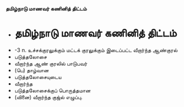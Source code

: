 **தமிழ்நாடு மாணவர் கணினித் திட்டம்**
- # தமிழ்நாடு மாணவர் கணினித் திட்டம்
- -3 n. உச்சக்குரலுக்கும் மட்டக் குரலுக்கும் இடைப்பட்ட வீறார்ந்த ஆண்குரல்
- படுத்தலோசை
- வீறார்ந்த ஆண் குரலில் பாடுபவர்
- (பெ) தாழ்வான
- படுத்தலோசையுடைய
- வீறார்ந்த
- படுத்தலோசைக்குப் பொருத்தமான
- (வினை) வீறார்ந்த குஜ்ல் எழுப்பு.

